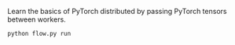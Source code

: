 Learn the basics of PyTorch distributed by passing PyTorch tensors between workers.
```
python flow.py run
```
